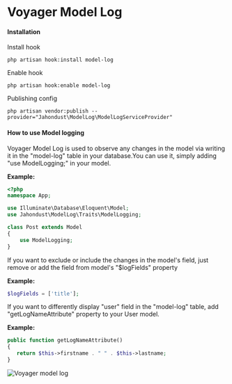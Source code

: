 # Voyager Model Log

#### Installation

Install hook

```shell script
php artisan hook:install model-log
```

Enable hook

```shell script
php artisan hook:enable model-log
```

Publishing config

```shell script
php artisan vendor:publish --provider="Jahondust\ModelLog\ModelLogServiceProvider"
```

#### How to use Model logging

Voyager Model Log is used to observe any changes in the model via writing it in the "model-log" 
table in your database.You can use it, simply adding  "use ModelLogging;" in your model.

**Example:**

```php
<?php
namespace App;

use Illuminate\Database\Eloquent\Model;
use Jahondust\ModelLog\Traits\ModelLogging;

class Post extends Model
{
    use ModelLogging;
}
```

If you want to exclude or include the changes in the model's field,
just remove or add the field from model's  "$logFields" property 

**Example:**

```php
$logFields = ['title'];
```

If you want to differently display  "user" field in the "model-log" table, add "getLogNameAttribute"  property to your User model.

**Example:**

```php
public function getLogNameAttribute()
{
   return $this->firstname . " " . $this->lastname;
}
```

![Voyager model log](https://i.imgur.com/8Nr3vIx.png)
